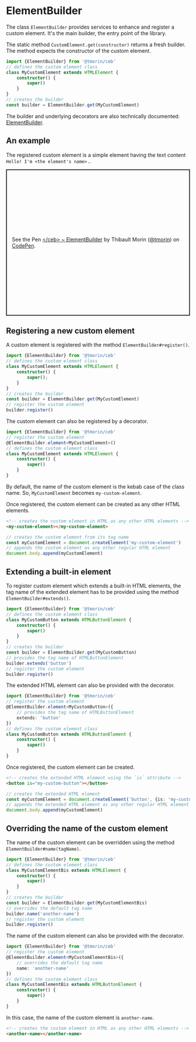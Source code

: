 # ElementBuilder

The class `ElementBuilder` provides services to enhance and register a custom element.
It's the main builder, the entry point of the library.

The static method `CustomElement.get(constructor)` returns a fresh builder.
The method expects the constructor of the custom element.

```typescript
import {ElementBuilder} from '@tmorin/ceb'
// defines the custom element class
class MyCustomElement extends HTMLElement {
    constructor() {
        super()
    }
}
// creates the builder
const builder = ElementBuilder.get(MyCustomElement)
```

The builder and underlying decorators are also technically documented: [ElementBuilder](../api/classes/ElementBuilder.html).

## An example

The registered custom element is a simple element having the text content `Hello! I'm <the element's name>.`.

<p class="codepen" data-height="400" data-theme-id="light" data-default-tab="js,result" data-slug-hash="abzmRvm" data-editable="true" data-user="tmorin" style="height: 400px; box-sizing: border-box; display: flex; align-items: center; justify-content: center; border: 2px solid; margin: 1em 0; padding: 1em;">
  <span>See the Pen <a href="https://codepen.io/tmorin/pen/abzmRvm">
  &lt;/ceb&gt; ~ ElementBuilder</a> by Thibault Morin (<a href="https://codepen.io/tmorin">@tmorin</a>)
  on <a href="https://codepen.io">CodePen</a>.</span>
</p>
<script async src="https://cpwebassets.codepen.io/assets/embed/ei.js"></script>

## Registering a new custom element

A custom element is registered with the method `ElementBuilder#register()`.

```typescript
import {ElementBuilder} from '@tmorin/ceb'
// defines the custom element class
class MyCustomElement extends HTMLElement {
    constructor() {
        super();
    }
}
// creates the builder
const builder = ElementBuilder.get(MyCustomElement)
// register the custom element
builder.register()
```

The custom element can also be registered by a decorator.

```typescript
import {ElementBuilder} from '@tmorin/ceb'
// register the custom element
@ElementBuilder.element<MyCustomElement>()
// defines the custom element class
class MyCustomElement extends HTMLElement {
    constructor() {
        super()
    }
}
```

By default, the name of the custom element is the kebab case of the class name.
So, `MyCustomElement` becomes `my-custom-element`.

Once registered, the custom element can be created as any other HTML elements.

```html
<!-- creates the custom element in HTML as any other HTML elements -->
<my-custom-element></my-custom-element>
```

```typescript
// creates the custom element from its tag name
const myCustomElement = document.createElement('my-custom-element')
// appends the custom element as any other regular HTML element
document.body.append(myCustomElement)
```

## Extending a built-in element

To register custom element which extends a built-in HTML elements, the tag name of the extended element has to be provided using the method `ElementBuilder#extends()`.

```typescript
import {ElementBuilder} from '@tmorin/ceb'
// defines the custom element class
class MyCustomButton extends HTMLButtonElement {
    constructor() {
        super()
    }
}
// creates the builder
const builder = ElementBuilder.get(MyCustomButton)
// provides the tag name of HTMLButtonElement
builder.extends('button')
// register the custom element
builder.register()
```

The extended HTML element can also be provided with the decorator.

```typescript
import {ElementBuilder} from '@tmorin/ceb'
// register the custom element
@ElementBuilder.element<MyCustomButton>({
    // provides the tag name of HTMLButtonElement
    extends: 'button'
})
// defines the custom element class
class MyCustomButton extends HTMLButtonElement {
    constructor() {
        super()
    }
}
```

Once registered, the custom element can be created.

```html
<!-- creates the extended HTML element using the `is` attribute -->
<button is="my-custom-button"></button>
```

```typescript
// creates the extended HTML element
const myCustomElement = document.createElement('button', {is: 'my-custom-button'})
// appends the extended HTML element as any other regular HTML element
document.body.append(myCustomElement)
```

## Overriding the name of the custom element

The name of the custom element can be overridden using the method `ElementBuilder#name(tagName)`.

```typescript
import {ElementBuilder} from '@tmorin/ceb'
// defines the custom element class
class MyCustomElementBis extends HTMLElement {
    constructor() {
        super()
    }
}
// creates the builder
const builder = ElementBuilder.get(MyCustomElementBis)
// overrides the default tag name
builder.name('another-name')
// register the custom element
builder.register()
```

The name of the custom element can also be provided with the decorator.

```typescript
import {ElementBuilder} from '@tmorin/ceb'
// register the custom element
@ElementBuilder.element<MyCustomElementBis>({
    // overrides the default tag name
    name: 'another-name'
})
// defines the custom element class
class MyCustomElementBis extends HTMLButtonElement {
    constructor() {
        super()
    }
}
```

In this case, the name of the custom element is `another-name`.

```html
<!-- creates the custom element in HTML as any other HTML elements -->
<another-name></another-name>
```
